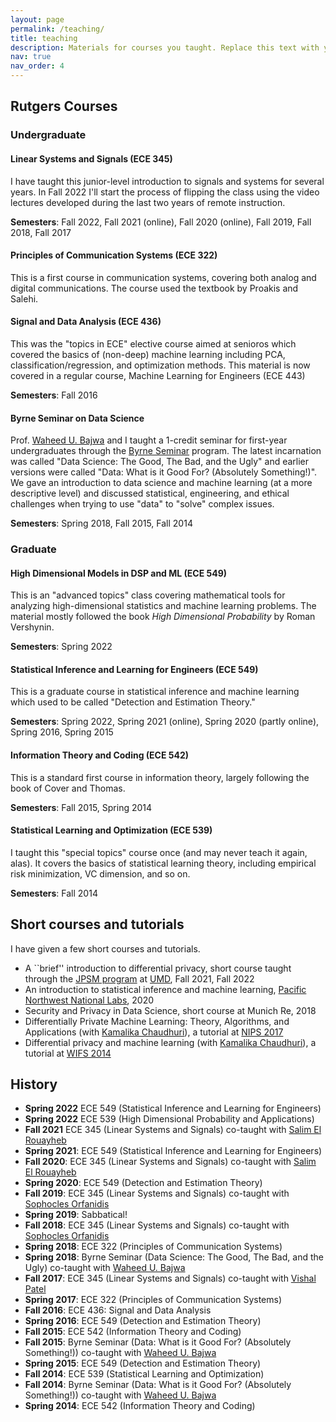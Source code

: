 ```yaml
---
layout: page
permalink: /teaching/
title: teaching
description: Materials for courses you taught. Replace this text with your description.
nav: true
nav_order: 4
---
```


## Rutgers Courses

### Undergraduate

#### Linear Systems and Signals (ECE 345)

I have taught this junior-level introduction to signals and systems for several years. In Fall 2022 I'll start the process of flipping the class using the video lectures developed during the last two years of remote instruction. 

**Semesters**: Fall 2022, Fall 2021 (online), Fall 2020 (online), Fall 2019, Fall 2018, Fall 2017

#### Principles of Communication Systems (ECE 322)

This is a first course in communication systems, covering both analog and digital communications. The course used the textbook by Proakis and Salehi.

#### Signal and Data Analysis (ECE 436)

This was the "topics in ECE" elective course aimed at senioros which covered the basics of (non-deep) machine learning including PCA, classification/regression, and optimization methods. This material is now covered in a regular course, Machine Learning for Engineers (ECE 443)

**Semesters**: Fall 2016

#### Byrne Seminar on Data Science

Prof. [Waheed U. Bajwa](https://www.inspirelab.us/) and I taught a 1-credit seminar for first-year undergraduates through the [Byrne Seminar](https://newbrunswick.rutgers.edu/byrne-seminars) program. The latest incarnation was called "Data Science: The Good, The Bad, and the Ugly" and earlier versions were called "Data: What is it Good For? (Absolutely Something!)". We gave an introduction to data science and machine learning (at a more descriptive level) and discussed statistical, engineering, and ethical challenges when trying to use "data" to "solve" complex issues.

**Semesters**: Spring 2018, Fall 2015, Fall 2014


### Graduate

#### High Dimensional Models in DSP and ML (ECE 549)

This is an "advanced topics" class covering mathematical tools for analyzing high-dimensional statistics and machine learning problems. The material mostly followed the book <i>High Dimensional Probability</i> by Roman Vershynin. 

**Semesters**: Spring 2022

#### Statistical Inference and Learning for Engineers (ECE 549)

This is a graduate course in statistical inference and machine learning which used to be called "Detection and Estimation Theory."

**Semesters**: Spring 2022, Spring 2021 (online), Spring 2020 (partly online), Spring 2016, Spring 2015

#### Information Theory and Coding (ECE 542)

This is a standard first course in information theory, largely following the book of Cover and Thomas.

**Semesters**: Fall 2015, Spring 2014

#### Statistical Learning and Optimization (ECE 539)

I taught this "special topics" course once (and may never teach it again, alas). It covers the basics of statistical learning theory, including empirical risk minimization, VC dimension, and so on.

**Semesters**: Fall 2014


## Short courses and tutorials

I have given a few short courses and tutorials.

* A ``brief'' introduction to differential privacy, short course taught through the [JPSM program](https://jpsm.umd.edu/) at [UMD](https://www.umd.edu/), Fall 2021, Fall 2022
* An introduction to statistical inference and machine learning, [Pacific Northwest National Labs](https://www.pnnl.gov/), 2020
* Security and Privacy in Data Science, short course at Munich Re, 2018
* Differentially Private Machine Learning: Theory, Algorithms, and Applications (with [Kamalika Chaudhuri](https://cseweb.ucsd.edu//~kamalika/)), a tutorial at [NIPS 2017](https://nips.cc/Conferences/2017)
* Differential privacy and machine learning (with [Kamalika Chaudhuri](https://cseweb.ucsd.edu//~kamalika/)), a tutorial at [WIFS 2014](https://ieeexplore.ieee.org/xpl/conhome/7070475/proceeding)


## History

* **Spring 2022** ECE 549 (Statistical Inference and Learning for Engineers) 
* **Spring 2022** ECE 539 (High Dimensional Probability and Applications)
* **Fall 2021** ECE 345 (Linear Systems and Signals) co-taught with [Salim El Rouayheb](http://eceweb1.rutgers.edu/~csi/)
* **Spring 2021**: ECE 549 (Statistical Inference and Learning for Engineers)
* **Fall 2020**: ECE 345 (Linear Systems and Signals) co-taught with [Salim El Rouayheb](http://eceweb1.rutgers.edu/~csi/)
* **Spring 2020**: ECE 549 (Detection and Estimation Theory)
* **Fall 2019**: ECE 345 (Linear Systems and Signals) co-taught with [Sophocles Orfanidis](https://www.ece.rutgers.edu/sophocles-orfanidis)
* **Spring 2019**: Sabbatical!
* **Fall 2018**: ECE 345 (Linear Systems and Signals) co-taught with [Sophocles Orfanidis](https://www.ece.rutgers.edu/sophocles-orfanidis)
* **Spring 2018**: ECE 322 (Principles of Communication Systems)
* **Spring 2018**: Byrne Seminar (Data Science: The Good, The Bad, and the Ugly) co-taught with [Waheed U. Bajwa](https://www.inspirelab.us/)
* **Fall 2017**: ECE 345 (Linear Systems and Signals) co-taught with [Vishal Patel](https://engineering.jhu.edu/vpatel36/)
* **Spring 2017**: ECE 322 (Principles of Communication Systems)
* **Fall 2016**: ECE 436: Signal and Data Analysis
* **Spring 2016**: ECE 549 (Detection and Estimation Theory)
* **Fall 2015**: ECE 542 (Information Theory and Coding)
*  **Fall 2015**: Byrne Seminar (Data: What is it Good For? (Absolutely Something!)) co-taught with [Waheed U. Bajwa](https://www.inspirelab.us/)
* **Spring 2015**: ECE 549 (Detection and Estimation Theory)
* **Fall 2014**: ECE 539 (Statistical Learning and Optimization) 
* **Fall 2014**: Byrne Seminar (Data: What is it Good For? (Absolutely Something!)) co-taught with [Waheed U. Bajwa](https://www.inspirelab.us/)
* **Spring 2014**: ECE 542 (Information Theory and Coding)
